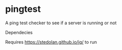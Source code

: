 # pingtest
A ping test checker to see if a server is running or not

Dependecies

Requires https://stedolan.github.io/jq/ to run
